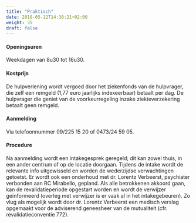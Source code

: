 ```yaml
---
title: "Praktisch"
date: 2018-05-12T14:38:21+02:00
weight: 35
draft: false
---
```


#### Openingsuren
Weekdagen van 8u30 tot 16u30.

#### Kostprijs
De hulpverlening wordt vergoed door het ziekenfonds van de hulpvrager, die zelf een remgeld (1,77 euro jaarlijks indexeerbaar) betaalt per dag. De hulpvrager die geniet van de voorkeurregeling inzake ziekteverzekering betaalt geen remgeld.

#### Aanmelding
Via telefoonnummer 09/225 15 20 of 0473/24 59 05.

#### Procedure
Na aanmelding wordt een intakegesprek geregeld; dit kan zowel thuis, in een ander centrum of op de locatie doorgaan. Tijdens de intake wordt de relevante info uitgewisseld en worden de wederzijdse verwachtingen getoetst.  Er wordt ook een onderhoud met dr. Lorentz Verbeerst, psychiater verbonden aan RC Mirabello, gepland. Als alle betrokkenen akkoord gaan, kan de revalidatieperiode opgestart worden en wordt de verwijzer geïnformeerd (overleg met verwijzer is er vaak al in het intakegebeuren). Zo vlug als mogelijk wordt door dr. Lorentz Verbeerst een medisch verslag opgemaakt voor de adviserend geneesheer van de mutualiteit (cfr. revalidatieconventie 772).